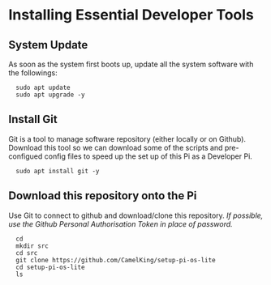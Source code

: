 # Installing Essential Developer Tools

## System Update
As soon as the system first boots up, update all the system software with the followings:
```
  sudo apt update
  sudo apt upgrade -y
```

## Install Git
Git is a tool to manage software repository (either locally or on Github).
Download this tool so we can download some of the scripts and pre-configued config files to speed up the set up of this Pi as a Developer Pi.
```
  sudo apt install git -y
```

## Download this repository onto the Pi
Use Git to connect to github and download/clone this repository.
*If possible, use the Github Personal Authorisation Token in place of password.*
```
  cd
  mkdir src
  cd src
  git clone https://github.com/CamelKing/setup-pi-os-lite
  cd setup-pi-os-lite
  ls
```
